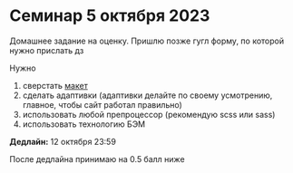 # Семинар 5 октября 2023

Домашнее задание на оценку. Пришлю позже гугл форму, по которой нужно прислать дз

Нужно

1. сверстать [макет](https://www.figma.com/file/TCp1WZv8UEiA6ZhYtciOk7/%D0%A8%D0%B0%D0%B1%D0%BB%D0%BE%D0%BD-%D1%81%D0%B0%D0%B9%D1%82%D0%B0-%D0%9E%D0%A8?node-id=0%3A1&mode=dev)
2. сделать адаптивки (адаптивки делайте по своему усмотрению, главное, чтобы сайт работал правильно)
3. использовать любой препроцессор (рекомендую scss или sass)
4. использовать технологию БЭМ

**Дедлайн:** 12 октября 23:59

После дедлайна принимаю на 0.5 балл ниже
